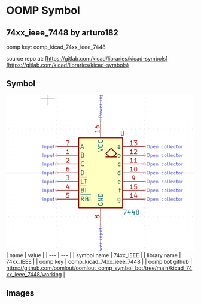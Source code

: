 # OOMP Symbol  
## 74xx_ieee_7448  by arturo182  
  
oomp key: oomp_kicad_74xx_ieee_7448  
  
source repo at: [https://gitlab.com/kicad/libraries/kicad-symbols](https://gitlab.com/kicad/libraries/kicad-symbols)  
## Symbol  
  
[![working.png](working_600.png)](working.png)  
| name | value | 
| --- | --- | 
| symbol name | 74xx_IEEE | 
| library name | 74xx_IEEE | 
| oomp key | oomp_kicad_74xx_ieee_7448 | 
| oomp bot github | https://github.com/oomlout/oomlout_oomp_symbol_bot/tree/main/kicad_74xx_ieee_7448/working | 
## Images  

